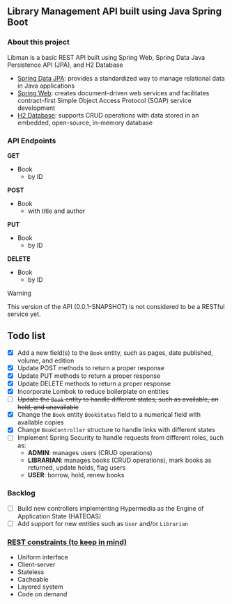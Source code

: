 ## Library Management API built using Java Spring Boot
### About this project
Libman is a basic REST API built using Spring Web, Spring Data Java Persistence API (JPA), and H2 Database
- [Spring Data JPA](https://www.geeksforgeeks.org/jpa-introduction/): provides a standardized way to manage relational data in Java applications
- [Spring Web](https://spring.io/projects/spring-ws): creates document-driven web services and facilitates contract-first Simple Object Access Protocol (SOAP) service development
- [H2 Database](https://www.geeksforgeeks.org/spring-boot-with-h2-database/): supports CRUD operations with data stored in an embedded, open-source, in-memory database

### API Endpoints
**GET**
- Book
  - by ID

**POST**
- Book
  - with title and author

**PUT**
- Book
  - by ID

**DELETE**
- Book
  - by ID

> [!WARNING]
> This version of the API (0.0.1-SNAPSHOT) is not considered to be a RESTful service yet.

## Todo list
- [X] Add a new field(s) to the `Book` entity, such as pages, date published, volume, and edition
- [X] Update POST methods to return a proper response
- [X] Update PUT methods to return a proper response
- [X] Update DELETE methods to return a proper response
- [X] Incorporate Lombok to reduce boilerplate on entities
- [ ] ~~Update the `Book` entity to handle different states, such as available, on hold, and unavailable~~
- [X] Change the `Book` entity `BookStatus` field to a numerical field with available copies
- [X] Change `BookController` structure to handle links with different states
- [ ] Implement Spring Security to handle requests from different roles, such as:
  - **ADMIN**: manages users (CRUD operations)
  - **LIBRARIAN**: manages books (CRUD operations), mark books as returned, update holds, flag users
  - **USER**: borrow, hold, renew books

### Backlog
- [ ] Build new controllers implementing Hypermedia as the Engine of Application State (HATEOAS)
- [ ] Add support for new entities such as `User` and/or `Librarian`

### [REST constraints (to keep in mind)](https://restfulapi.net/rest-architectural-constraints/)
- Uniform interface
- Client-server
- Stateless
- Cacheable
- Layered system
- Code on demand
